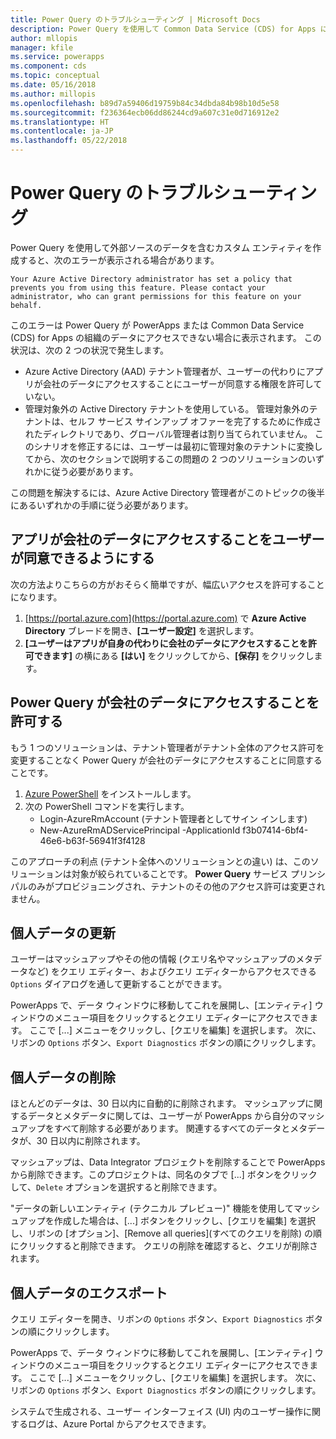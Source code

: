 ```yaml
---
title: Power Query のトラブルシューティング | Microsoft Docs
description: Power Query を使用して Common Data Service (CDS) for Apps にカスタム エンティティを作成する際の問題を解決します。
author: mllopis
manager: kfile
ms.service: powerapps
ms.component: cds
ms.topic: conceptual
ms.date: 05/16/2018
ms.author: millopis
ms.openlocfilehash: b89d7a59406d19759b84c34dbda84b98b10d5e58
ms.sourcegitcommit: f236364ecb06dd86244cd9a607c31e0d716912e2
ms.translationtype: HT
ms.contentlocale: ja-JP
ms.lasthandoff: 05/22/2018
---
```

# <a name="troubleshooting-power-query"></a>Power Query のトラブルシューティング
Power Query を使用して外部ソースのデータを含むカスタム エンティティを作成すると、次のエラーが表示される場合があります。

`Your Azure Active Directory administrator has set a policy that prevents you from using this feature. Please contact your administrator, who can grant permissions for this feature on your behalf.`

このエラーは Power Query が PowerApps または Common Data Service (CDS) for Apps の組織のデータにアクセスできない場合に表示されます。 この状況は、次の 2 つの状況で発生します。

* Azure Active Directory (AAD) テナント管理者が、ユーザーの代わりにアプリが会社のデータにアクセスすることにユーザーが同意する権限を許可していない。
* 管理対象外の Active Directory テナントを使用している。 管理対象外のテナントは、セルフ サービス サインアップ オファーを完了するために作成されたディレクトリであり、グローバル管理者は割り当てられていません。 このシナリオを修正するには、ユーザーは最初に管理対象のテナントに変換してから、次のセクションで説明するこの問題の 2 つのソリューションのいずれかに従う必要があります。

この問題を解決するには、Azure Active Directory 管理者がこのトピックの後半にあるいずれかの手順に従う必要があります。

## <a name="allow-users-to-consent-to-apps-that-access-company-data"></a>アプリが会社のデータにアクセスすることをユーザーが同意できるようにする
次の方法よりこちらの方がおそらく簡単ですが、幅広いアクセスを許可することになります。

1. [https://portal.azure.com](https://portal.azure.com) で **Azure Active Directory** ブレードを開き、**[ユーザー設定]** を選択します。
2. **[ユーザーはアプリが自身の代わりに会社のデータにアクセスすることを許可できます]** の横にある **[はい]** をクリックしてから、**[保存]** をクリックします。

## <a name="allow-power-query-to-access-company-data"></a>Power Query が会社のデータにアクセスすることを許可する
もう 1 つのソリューションは、テナント管理者がテナント全体のアクセス許可を変更することなく Power Query が会社のデータにアクセスすることに同意することです。

1. [Azure PowerShell](https://docs.microsoft.com/powershell/azure/install-azurerm-ps) をインストールします。
2. 次の PowerShell コマンドを実行します。
   * Login-AzureRmAccount (テナント管理者としてサイン インします)
   * New-AzureRmADServicePrincipal -ApplicationId f3b07414-6bf4-46e6-b63f-56941f3f4128

このアプローチの利点 (テナント全体へのソリューションとの違い) は、このソリューションは対象が絞られていることです。 **Power Query** サービス プリンシパルのみがプロビジョニングされ、テナントのその他のアクセス許可は変更されません。

## <a name="updating-personal-data"></a>個人データの更新

ユーザーはマッシュアップやその他の情報 (クエリ名やマッシュアップのメタデータなど) をクエリ エディター、およびクエリ エディターからアクセスできる `Options` ダイアログを通して更新することができます。

PowerApps で、データ ウィンドウに移動してこれを展開し、[エンティティ] ウィンドウのメニュー項目をクリックするとクエリ エディターにアクセスできます。 ここで [...] メニューをクリックし、[クエリを編集] を選択します。 次に、リボンの `Options` ボタン、`Export Diagnostics` ボタンの順にクリックします。


## <a name="deleting-personal-data"></a>個人データの削除

ほとんどのデータは、30 日以内に自動的に削除されます。 マッシュアップに関するデータとメタデータに関しては、ユーザーが PowerApps から自分のマッシュアップをすべて削除する必要があります。 関連するすべてのデータとメタデータが、30 日以内に削除されます。

マッシュアップは、Data Integrator プロジェクトを削除することで PowerApps から削除できます。このプロジェクトは、同名のタブで [...] ボタンをクリックして、`Delete` オプションを選択すると削除できます。

"データの新しいエンティティ (テクニカル プレビュー)" 機能を使用してマッシュアップを作成した場合は、[...] ボタンをクリックし、[クエリを編集] を選択し、リボンの [オプション]、[Remove all queries]\(すべてのクエリを削除\) の順にクリックすると削除できます。 クエリの削除を確認すると、クエリが削除されます。


## <a name="exporting-personal-data"></a>個人データのエクスポート

クエリ エディターを開き、リボンの `Options` ボタン、`Export Diagnostics` ボタンの順にクリックします。

PowerApps で、データ ウィンドウに移動してこれを展開し、[エンティティ] ウィンドウのメニュー項目をクリックするとクエリ エディターにアクセスできます。 ここで [...] メニューをクリックし、[クエリを編集] を選択します。 次に、リボンの `Options` ボタン、`Export Diagnostics` ボタンの順にクリックします。

システムで生成される、ユーザー インターフェイス (UI) 内のユーザー操作に関するログは、Azure Portal からアクセスできます。


